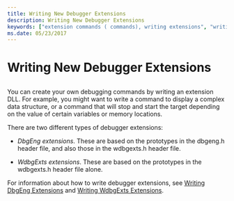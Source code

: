 ```yaml
---
title: Writing New Debugger Extensions
description: Writing New Debugger Extensions
keywords: ["extension commands ( commands), writing extensions", "writing extension commands", "dbgeng.h header file, writing extension commands", "wdbgexts.h header file, writing extension commands"]
ms.date: 05/23/2017
---
```


# Writing New Debugger Extensions


## <span id="ddk_writing_new_debugger_extensions_dbg"></span><span id="DDK_WRITING_NEW_DEBUGGER_EXTENSIONS_DBG"></span>


You can create your own debugging commands by writing an extension DLL. For example, you might want to write a command to display a complex data structure, or a command that will stop and start the target depending on the value of certain variables or memory locations.

There are two different types of debugger extensions:

-   *DbgEng extensions*. These are based on the prototypes in the dbgeng.h header file, and also those in the wdbgexts.h header file.

-   *WdbgExts extensions*. These are based on the prototypes in the wdbgexts.h header file alone.

For information about how to write debugger extensions, see [Writing DbgEng Extensions](writing-dbgeng-extensions.md) and [Writing WdbgExts Extensions](writing-wdbgexts-extensions.md).

 

 





